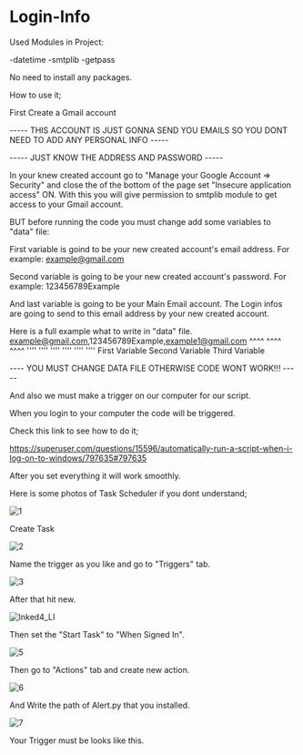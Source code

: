 # Login-Info

Used Modules in Project:

-datetime
-smtplib
-getpass

No need to install any packages.

How to use it;

First Create a Gmail account 

----- THIS ACCOUNT IS JUST GONNA SEND YOU EMAILS SO YOU DONT NEED TO ADD ANY PERSONAL INFO ----- 

----- JUST KNOW THE ADDRESS AND PASSWORD -----


In your knew created account go to "Manage your Google Account => Security" and close the of the bottom of the page set "Insecure application access" ON.
With this you will give permission to smtplib module to get access to your Gmail account.

BUT before running the code you must change add some variables to "data" file:

First variable is goind to be your new created account's email address. For example:
    example@gmail.com

Second variable is going to be your new created account's password. For example:
    123456789Example
    
And last variable is going to be your Main Email account. The Login infos are going to send to this email address by your new created account.

Here is a full example what to write in "data" file.
    example@gmail.com,123456789Example,example1@gmail.com
          ^^^^              ^^^^              ^^^^
          ''''              ''''              ''''
          ''''              ''''              ''''
      First Variable   Second Variable   Third Variable
      
----    YOU MUST CHANGE DATA FILE OTHERWISE CODE WONT WORK!!!  -----


And also we must make a trigger on our computer for our script.

When you login to your computer the code will be triggered.

Check this link to see how to do it;

https://superuser.com/questions/15596/automatically-run-a-script-when-i-log-on-to-windows/797635#797635


After you set everything it will work smoothly.

Here is some photos of Task Scheduler if you dont understand;

![1](https://user-images.githubusercontent.com/92454444/169260327-f201406b-9840-4e5d-b856-3b4e37d78410.PNG)

Create Task

![2](https://user-images.githubusercontent.com/92454444/169260497-4a920f7c-342c-4f3e-a775-ebb205803cab.png)

Name the trigger as you like and go to "Triggers" tab.

![3](https://user-images.githubusercontent.com/92454444/169260639-e2d74778-b19c-485f-9730-bab85e8c8da3.png)

After that hit new.

![Inked4_LI](https://user-images.githubusercontent.com/92454444/169260747-b0579314-2bc3-4546-a43c-b91e77f39f3c.jpg)

Then set the "Start Task" to "When Signed In".

![5](https://user-images.githubusercontent.com/92454444/169260989-83688cde-9447-4220-bf7f-77c0db86534c.png)

Then go to "Actions" tab and create new action.

![6](https://user-images.githubusercontent.com/92454444/169261184-9a556d37-b724-483f-a61b-e22660388858.png)

And Write the path of Alert.py that you installed.

![7](https://user-images.githubusercontent.com/92454444/169261336-e3ac181a-b83a-44ee-8f8a-652b1019394e.png)

Your Trigger must be looks like this.





